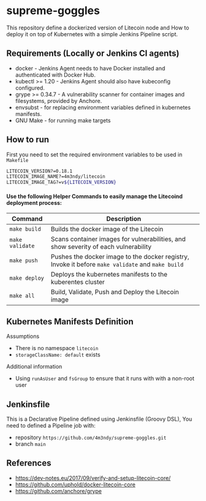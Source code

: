 # supreme-goggles
This repository define a dockerized version of Litecoin node and How to deploy it on top of Kubernetes with a simple Jenkins Pipeline script.

## Requirements (Locally or Jenkins CI agents)
- docker - Jenkins Agent needs to have Docker installed and authenticated with Docker Hub.
- kubectl >= 1.20 - Jenkins Agent should also have kubeconfig configured.
- grype >= 0.34.7 - A vulnerability scanner for container images and filesystems, provided by Anchore.
- envsubst - for replacing environment variables defined in kubernetes manifests.
- GNU Make - for running make targets

## How to run
First you need to set the required environment variables to be used in `Makefile`
```bash
LITECOIN_VERSION?=0.18.1
LITECOIN_IMAGE_NAME?=4m3ndy/litecoin
LITECOIN_IMAGE_TAG?=v${LITECOIN_VERSION}
```
#### Use the following Helper Commands to easily manage the Litecoind deployment process:

| Command | Description |
| --- | --- |
| `make build` | Builds the docker image of the Litecoin |
| `make validate` | Scans container images for vulnerabilities, and show severity of each vulnerability |
| `make push` | Pushes the docker image to the docker registry, Invoke it before `make validate` and `make build` |
| `make deploy` | Deploys the kubernetes manifests to the kuberentes cluster |
| `make all` | Build, Validate, Push and Deploy the Litecoin image |

## Kubernetes Manifests Definition
Assumptions
- There is no namespace `litecoin`
- `storageClassName: default` exists

Additional information
- Using `runAsUser` and `fsGroup` to ensure that it runs with with a non-root user

## Jenkinsfile
This is a Declarative Pipeline defined using Jenkinsfile (Groovy DSL), You need to defined a Pipeline job with:
- repository `https://github.com/4m3ndy/supreme-goggles.git`
- branch `main`

## References
* https://dev-notes.eu/2017/09/verify-and-setup-litecoin-core/
* https://github.com/uphold/docker-litecoin-core
* https://github.com/anchore/grype
